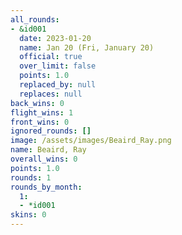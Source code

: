 ```yaml
---
all_rounds:
- &id001
  date: 2023-01-20
  name: Jan 20 (Fri, January 20)
  official: true
  over_limit: false
  points: 1.0
  replaced_by: null
  replaces: null
back_wins: 0
flight_wins: 1
front_wins: 0
ignored_rounds: []
image: /assets/images/Beaird_Ray.png
name: Beaird, Ray
overall_wins: 0
points: 1.0
rounds: 1
rounds_by_month:
  1:
  - *id001
skins: 0
---
```

